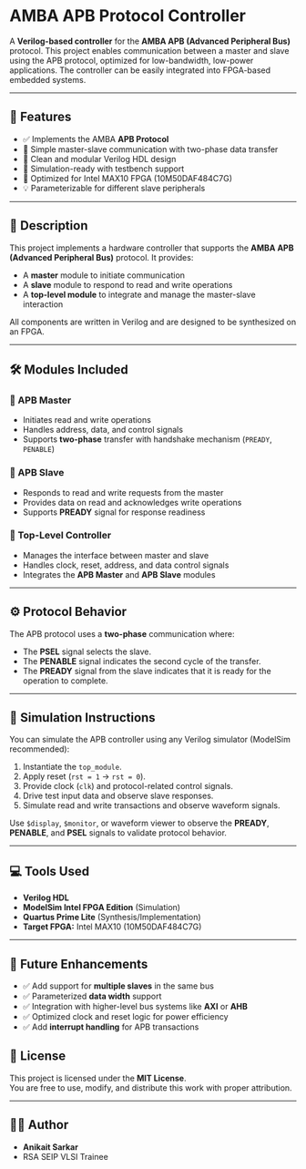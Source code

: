 # AMBA APB Protocol Controller

A **Verilog-based controller** for the **AMBA APB (Advanced Peripheral Bus)** protocol. This project enables communication between a master and slave using the APB protocol, optimized for low-bandwidth, low-power applications. The controller can be easily integrated into FPGA-based embedded systems.

---

## 🚀 Features

- ✅ Implements the AMBA **APB Protocol**
- 🔁 Simple master-slave communication with two-phase data transfer
- 🧱 Clean and modular Verilog HDL design
- 🧪 Simulation-ready with testbench support
- 🔌 Optimized for Intel MAX10 FPGA (10M50DAF484C7G)
- 💡 Parameterizable for different slave peripherals

---

## 🧠 Description

This project implements a hardware controller that supports the **AMBA APB (Advanced Peripheral Bus)** protocol. It provides:
- A **master** module to initiate communication
- A **slave** module to respond to read and write operations
- A **top-level module** to integrate and manage the master-slave interaction

All components are written in Verilog and are designed to be synthesized on an FPGA.

---

## 🛠 Modules Included

### 🔹 APB Master
- Initiates read and write operations
- Handles address, data, and control signals
- Supports **two-phase** transfer with handshake mechanism (`PREADY`, `PENABLE`)

### 🔹 APB Slave
- Responds to read and write requests from the master
- Provides data on read and acknowledges write operations
- Supports **PREADY** signal for response readiness

### 🔹 Top-Level Controller
- Manages the interface between master and slave
- Handles clock, reset, address, and data control signals
- Integrates the **APB Master** and **APB Slave** modules

---

## ⚙️ Protocol Behavior

The APB protocol uses a **two-phase** communication where:
- The **PSEL** signal selects the slave.
- The **PENABLE** signal indicates the second cycle of the transfer.
- The **PREADY** signal from the slave indicates that it is ready for the operation to complete.

---

## 🧪 Simulation Instructions

You can simulate the APB controller using any Verilog simulator (ModelSim recommended):

1. Instantiate the `top_module`.
2. Apply reset (`rst = 1` → `rst = 0`).
3. Provide clock (`clk`) and protocol-related control signals.
4. Drive test input data and observe slave responses.
5. Simulate read and write transactions and observe waveform signals.

Use `$display`, `$monitor`, or waveform viewer to observe the **PREADY**, **PENABLE**, and **PSEL** signals to validate protocol behavior.

---

## 💻 Tools Used

- **Verilog HDL**
- **ModelSim Intel FPGA Edition** (Simulation)
- **Quartus Prime Lite** (Synthesis/Implementation)
- **Target FPGA:** Intel MAX10 (10M50DAF484C7G)

---

## 📌 Future Enhancements

- ✅ Add support for **multiple slaves** in the same bus
- ✅ Parameterized **data width** support
- ✅ Integration with higher-level bus systems like **AXI** or **AHB**
- ✅ Optimized clock and reset logic for power efficiency
- ✅ Add **interrupt handling** for APB transactions

## 📄 License

This project is licensed under the **MIT License**.  
You are free to use, modify, and distribute this work with proper attribution.

---

## 👨‍💻 Author

- **Anikait Sarkar**
- RSA SEIP VLSI Trainee

